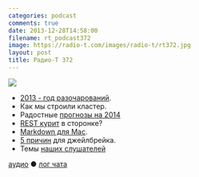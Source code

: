 ```yaml
---
categories: podcast
comments: true
date: 2013-12-28T14:58:00
filename: rt_podcast372
image: https://radio-t.com/images/radio-t/rt372.jpg
layout: post
title: Радио-Т 372
---
```


![](https://radio-t.com/images/radio-t/rt372.jpg)

* [2013 - год разочарований](http://qz.com/161443/2013-was-a-lost-year-for-tech/).
* Как мы строили кластер.
* Радостные [прогнозы на 2014](http://management.fortune.cnn.com/2013/12/27/tech-job-forecast-2014/)
* [REST курит](http://blog.programmableweb.com/2013/12/19/is-rest-losing-its-flair-rest-api-alternatives-2/) в сторонке?
* [Markdown для Mac](http://clockworkengine.com/lightpaper-mac/).
* [5 причин](http://www.gottabemobile.com/2013/12/26/5-reasons-you-should-jailbreak-your-ios-device/) для джейлбрейка.
* Темы [наших слушателей](http://www.radio-t.com/p/2013/12/24/prep-372)

[аудио](http://cdn.radio-t.com/rt_podcast372.mp3) ● [лог чата](http://chat.radio-t.com/logs/radio-t-372.html)
<audio src="http://cdn.radio-t.com/rt_podcast372.mp3" preload="none"></audio>
